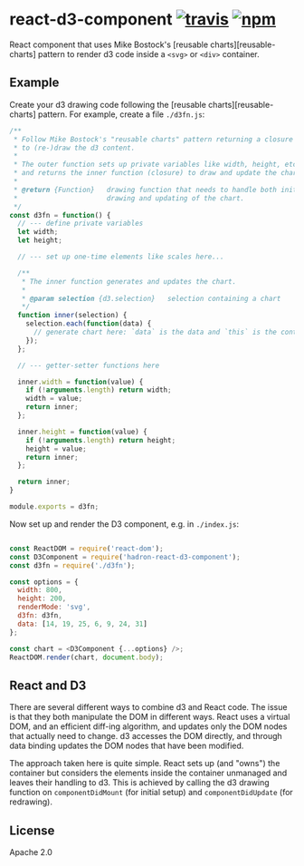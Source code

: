 # react-d3-component [![travis][travis_img]][travis_url] [![npm][npm_img]][npm_url]

React component that uses Mike Bostock's [reusable charts][reusable-charts] pattern
to render d3 code inside a `<svg>` or `<div>` container.

## Example

Create your d3 drawing code following the [reusable charts][reusable-charts]
pattern. For example, create a file `./d3fn.js`:

```javascript
/**
 * Follow Mike Bostock's "reusable charts" pattern returning a closure
 * to (re-)draw the d3 content.
 *
 * The outer function sets up private variables like width, height, etc.
 * and returns the inner function (closure) to draw and update the chart.
 *
 * @return {Function}   drawing function that needs to handle both initial
 *                      drawing and updating of the chart.
 */
const d3fn = function() {
  // --- define private variables
  let width;  
  let height;

  // --- set up one-time elements like scales here...

  /**
   * The inner function generates and updates the chart.
   *
   * @param selection {d3.selection}   selection containing a chart
   */
  function inner(selection) {
    selection.each(function(data) {
      // generate chart here: `data` is the data and `this` is the container element
    });
  };

  // --- getter-setter functions here

  inner.width = function(value) {
    if (!arguments.length) return width;
    width = value;
    return inner;
  };

  inner.height = function(value) {
    if (!arguments.length) return height;
    height = value;
    return inner;
  };

  return inner;
}

module.exports = d3fn;
```

Now set up and render the D3 component, e.g. in `./index.js`:

```javascript

const ReactDOM = require('react-dom');
const D3Component = require('hadron-react-d3-component');
const d3fn = require('./d3fn');

const options = {
  width: 800,
  height: 200,
  renderMode: 'svg',
  d3fn: d3fn,
  data: [14, 19, 25, 6, 9, 24, 31]
};

const chart = <D3Component {...options} />;
ReactDOM.render(chart, document.body);
```


## React and D3

There are several different ways to combine d3 and React code. The issue
is that they both manipulate the DOM in different ways. React
uses a virtual DOM, and an efficient diff-ing algorithm, and updates only the DOM
nodes that actually need to change. d3 accesses the DOM directly, and through
data binding updates the DOM nodes that have been modified.

The approach taken here is quite simple. React sets up (and "owns") the container
but considers the elements inside the container unmanaged and leaves their
handling to d3. This is achieved by calling the d3 drawing function on
`componentDidMount` (for initial setup) and `componentDidUpdate` (for redrawing).



## License

Apache 2.0

[travis_img]: https://img.shields.io/travis/mongodb-js/react-d3-component.svg
[travis_url]: https://travis-ci.org/mongodb-js/react-d3-component
[npm_img]: https://img.shields.io/npm/v/react-d3-component.svg
[npm_url]: https://npmjs.org/package/react-d3-component
[resuable-charts]: https://bost.ocks.org/mike/chart/
